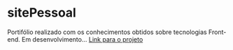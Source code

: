 # sitePessoal
 Portifólio realizado com os conhecimentos obtidos sobre tecnologias Front-end.
 Em desenvolvimento...
 <a href="https://github.com/GeilsoFaria/sitePessoal/deployments">Link para o projeto</a>
